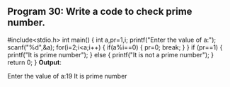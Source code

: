 ## Program 30: Write a code to check prime number. ##
#include<stdio.h>
int main()
{
int a,pr=1,i;
printf("Enter the value of a:");
scanf("%d",&a);
for(i=2;i<a;i++) 
{
if(a%i==0)
{
pr=0;
break;
} 
}
if (pr==1)
{
printf("It is prime number");
}
else
{
printf("It is not a prime number");
}
return 0;
}
**Output**:

Enter the value of a:19
It is prime number
